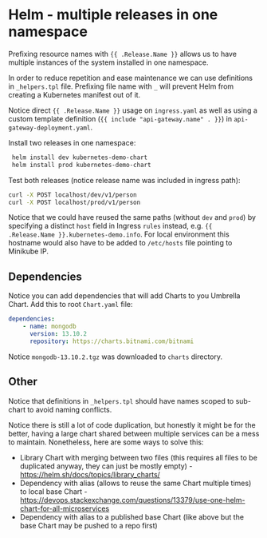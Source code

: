 # Helm - multiple releases in one namespace

Prefixing resource names with `{{ .Release.Name }}` allows us to have multiple instances of the system installed in one namespace.

In order to reduce repetition and ease maintenance we can use definitions in `_helpers.tpl` file. Prefixing file name with `_` will prevent Helm from creating a Kubernetes manifest out of it.

Notice direct `{{ .Release.Name }}` usage on `ingress.yaml` as well as using a custom template definition (`{{ include "api-gateway.name" . }}`) in `api-gateway-deployment.yaml`.

Install two releases in one namespace:
```bash
 helm install dev kubernetes-demo-chart
 helm install prod kubernetes-demo-chart
```

Test both releases (notice release name was included in ingress path):
```bash
curl -X POST localhost/dev/v1/person
curl -X POST localhost/prod/v1/person
```

Notice that we could have reused the same paths (without `dev` and `prod`) by specifying a distinct `host` field in
Ingress `rules` instead, e.g. `{{ .Release.Name }}.kubernetes-demo.info`. For local environment this hostname would also
have to be added to `/etc/hosts` file pointing to Minikube IP.

## Dependencies

Notice you can add dependencies that will add Charts to you Umbrella Chart. Add this to root `Chart.yaml` file:
```yaml
dependencies:
    - name: mongodb
      version: 13.10.2
      repository: https://charts.bitnami.com/bitnami
```

Notice `mongodb-13.10.2.tgz` was downloaded to `charts` directory.

## Other

Notice that definitions in `_helpers.tpl` should have names scoped to sub-chart to avoid naming conflicts.

Notice there is still a lot of code duplication, but honestly it might be for the better, having a large chart shared
between multiple services can be a mess to maintain. Nonetheless, here are some ways to solve this:
* Library Chart with merging between two files (this requires all files to be duplicated anyway, they can just be mostly empty) - https://helm.sh/docs/topics/library_charts/
* Dependency with alias (allows to reuse the same Chart multiple times) to local base Chart - https://devops.stackexchange.com/questions/13379/use-one-helm-chart-for-all-microservices
* Dependency with alias to a published base Chart (like above but the base Chart may be pushed to a repo first)